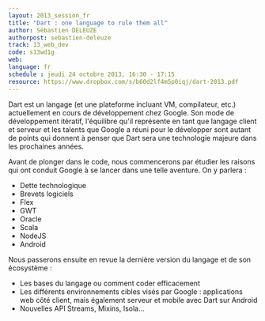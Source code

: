 ```yaml
---
layout: 2013_session_fr
title: "Dart : one language to rule them all"
author: Sébastien DELEUZE
authorpost: sebastien-deleuze
track: 13_web_dev
code: s13wd1g
web:
language: fr
schedule : jeudi 24 octobre 2013, 16:30 - 17:15
resource: https://www.dropbox.com/s/b60d2lf4m5p0iqj/dart-2013.pdf
---
```


Dart est un langage (et une plateforme incluant VM, compilateur, etc.) actuellement en cours de développement chez Google. Son mode de développement itératif, l'équilibre qu'il représente en tant que langage client et serveur et les talents que Google a réuni pour le développer sont autant de points qui donnent à penser que Dart sera une technologie majeure dans les prochaines années.

Avant de plonger dans le code, nous commencerons par étudier les raisons qui ont conduit Google à se lancer dans une telle aventure. On y parlera :
* Dette technologique
* Brevets logiciels
* Flex
* GWT
* Oracle
* Scala
* NodeJS
* Android

Nous passerons ensuite en revue la dernière version du langage et de son écosystème :
* Les bases du langage ou comment coder efficacement
* Les différents environnements cibles visés par Google : applications web côté client, mais également serveur et mobile avec Dart sur Android
* Nouvelles API Streams, Mixins, Isola...
